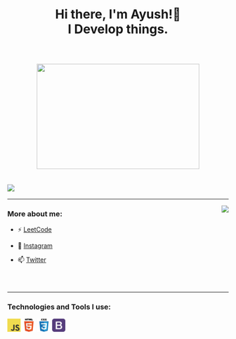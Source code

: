 <h1 align="center">
Hi there, I'm Ayush!👋
  <br>
  I Develop things.  
  <p align="center">
    <br>
<img src="https://c.tenor.com/p7IgwS17V0sAAAAC/rtj-rick-and-morty.gif" height="240" width="370">
</p>
</h1>

![](https://komarev.com/ghpvc/?username=ayushsingh02&color=blue&style=for-the-badge)

--- 
 
<img align="right" src="https://github-readme-stats.vercel.app/api?username=ayushsingh02&&show_icons=true&title_color=ffffff&icon_color=bb2acf&text_color=daf7dc&bg_color=151515"/>

<table border="0">
 <tr> 
   
### More about me:
- ⚡ [LeetCode](https://leetcode.com/ayushsingh02/)
- 🌱 [Instagram](https://www.instagram.com/ayush_xi/)
- 📫 [Twitter](https://twitter.com/_ayushsingh_)
   
   
   </br>

 </tr>

</table>

---

### Technologies and Tools I use:
<b></b>
<img height ="30px" width="30px" src="https://raw.githubusercontent.com/github/explore/80688e429a7d4ef2fca1e82350fe8e3517d3494d/topics/javascript/javascript.png"/>
<img height ="30px" width="30px" src="https://raw.githubusercontent.com/github/explore/80688e429a7d4ef2fca1e82350fe8e3517d3494d/topics/html/html.png"/>
<img height ="30px" width="30px" src="https://raw.githubusercontent.com/github/explore/80688e429a7d4ef2fca1e82350fe8e3517d3494d/topics/css/css.png"/>
<img height ="30px" width="30px" src="https://raw.githubusercontent.com/github/explore/80688e429a7d4ef2fca1e82350fe8e3517d3494d/topics/bootstrap/bootstrap.png"/>
<!-- <img height ="30px" width="30px" src="https://raw.githubusercontent.com/github/explore/80688e429a7d4ef2fca1e82350fe8e3517d3494d/topics/express/express.png"/> -->
<!-- <img height ="30px" width="30px" src="https://raw.githubusercontent.com/github/explore/80688e429a7d4ef2fca1e82350fe8e3517d3494d/topics/git/git.png"/> -->
</br>


<!-- <img align="left" src="https://github-readme-stats.vercel.app/api?username=ayushsingh02&show_icons=true&locale=en" alt="AyushSingh" /> -->
<!--
- 🔭 I’m currently working on ...
- 🌱 I’m currently learning ...
- 👯 I’m looking to collaborate on ...
- 🤔 I’m looking for help with ...
- 💬 Ask me about ...
- 📫 How to reach me: ...
- 😄 Pronouns: ...
- ⚡ Fun fact: ...
--> 
